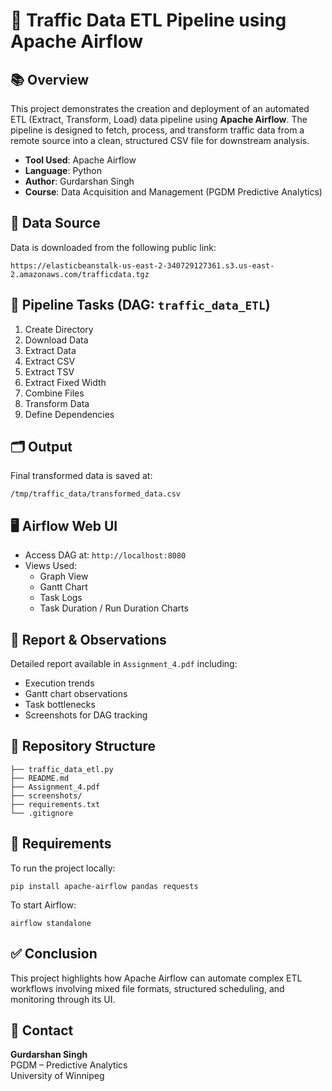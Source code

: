 # 🚦 Traffic Data ETL Pipeline using Apache Airflow

## 📚 Overview

This project demonstrates the creation and deployment of an automated ETL (Extract, Transform, Load) data pipeline using **Apache Airflow**. The pipeline is designed to fetch, process, and transform traffic data from a remote source into a clean, structured CSV file for downstream analysis.

- **Tool Used**: Apache Airflow
- **Language**: Python
- **Author**: Gurdarshan Singh
- **Course**: Data Acquisition and Management (PGDM Predictive Analytics)

## 🔗 Data Source

Data is downloaded from the following public link:

```
https://elasticbeanstalk-us-east-2-340729127361.s3.us-east-2.amazonaws.com/trafficdata.tgz
```

## 🔧 Pipeline Tasks (DAG: `traffic_data_ETL`)

1. Create Directory
2. Download Data
3. Extract Data
4. Extract CSV
5. Extract TSV
6. Extract Fixed Width
7. Combine Files
8. Transform Data
9. Define Dependencies

## 🗂 Output

Final transformed data is saved at:
```
/tmp/traffic_data/transformed_data.csv
```

## 🖥 Airflow Web UI

- Access DAG at: `http://localhost:8080`
- Views Used:
  - Graph View
  - Gantt Chart
  - Task Logs
  - Task Duration / Run Duration Charts

## 📝 Report & Observations

Detailed report available in `Assignment_4.pdf` including:
- Execution trends
- Gantt chart observations
- Task bottlenecks
- Screenshots for DAG tracking

## 📂 Repository Structure

```
├── traffic_data_etl.py
├── README.md
├── Assignment_4.pdf
├── screenshots/
├── requirements.txt
└── .gitignore
```

## 🧾 Requirements

To run the project locally:
```
pip install apache-airflow pandas requests
```

To start Airflow:
```
airflow standalone
```

## ✅ Conclusion

This project highlights how Apache Airflow can automate complex ETL workflows involving mixed file formats, structured scheduling, and monitoring through its UI.

## 📧 Contact

**Gurdarshan Singh**  
PGDM – Predictive Analytics  
University of Winnipeg
